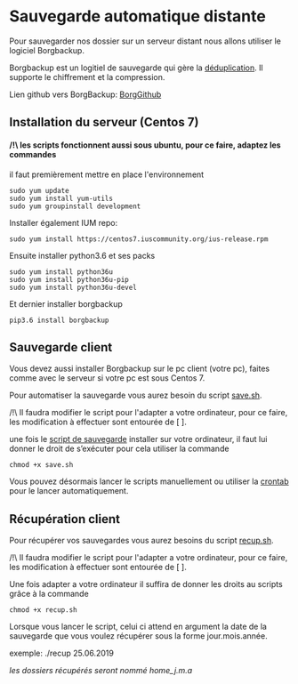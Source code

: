 # Sauvegarde automatique distante
Pour sauvegarder nos dossier sur un serveur distant nous allons utiliser le logiciel Borgbackup.

Borgbackup est un logitiel de sauvegarde qui gère la [déduplication](https://fr.wikipedia.org/wiki/D%C3%A9duplication). Il supporte le chiffrement et la compression.

Lien github vers BorgBackup: [BorgGithub](https://github.com/borgbackup/borg)

## Installation du serveur (Centos 7)

#### /!\ les scripts fonctionnent aussi sous ubuntu, pour ce faire, adaptez les commandes 

il faut premièrement mettre en place l'environnement 
```shell
sudo yum update
sudo yum install yum-utils
sudo yum groupinstall development
```
Installer également IUM repo:
```shell
sudo yum install https://centos7.iuscommunity.org/ius-release.rpm
```

Ensuite installer python3.6 et ses packs

```shell
sudo yum install python36u
sudo yum install python36u-pip
sudo yum install python36u-devel
```

Et dernier installer borgbackup

```shell
pip3.6 install borgbackup
```

## Sauvegarde client

Vous devez aussi installer Borgbackup sur le pc client (votre pc), faites comme avec le serveur si votre pc est sous Centos 7.  

Pour automatiser la sauvegarde vous aurez besoin du script [save.sh](https://github.com/lucasreq/backuprestore_server/blob/master/scripts/save.sh).
   
/!\ Il faudra modifier le script pour l'adapter a votre ordinateur, pour ce faire, les modification à effectuer sont entourée de [ ].

une fois le [script de sauvegarde](https://github.com/lucasreq/backuprestore_server/blob/master/scripts/save.sh) installer sur votre ordinateur, il faut lui donner le droit de s’exécuter pour cela utiliser la commande 
```shell
chmod +x save.sh
```
Vous pouvez désormais lancer le scripts manuellement ou utiliser la [crontab](http://www.mgroup.fr/index.php?post/2013/03/29/centos_crontab) pour le lancer automatiquement.

## Récupération client

Pour récupérer vos sauvegardes vous aurez besoins du script [recup.sh](https://github.com/lucasreq/backuprestore_server/blob/master/scripts/recup.sh).

/!\ Il faudra modifier le script pour l'adapter a votre ordinateur, pour ce faire, les modification à effectuer sont entourée de [ ].

Une fois adapter a votre ordinateur il suffira de donner les droits au scripts grâce à la commande 
```shell
chmod +x recup.sh
```
Lorsque vous lancer le script, celui ci attend en argument la date de la sauvegarde que vous voulez récupérer sous la forme jour.mois.année.

exemple:
./recup 25.06.2019

*les dossiers récupérés  seront nommé home_j.m.a*
